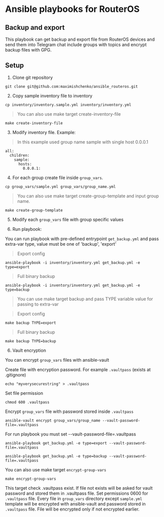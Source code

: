 # Ansible playbooks for RouterOS

## Backup and export

This playbook can get backup and export file from RouterOS devices and send them into Telegram chat include groups with topics and encrypt backup files with GPG.


## Setup

1. Clone git repository

```shell
git clone git@github.com:maximishchenko/ansible_routeros.git
```

2. Copy sample inventory file to inventory

```shell
cp inventory/inventory.sample.yml inventory/inventory.yml
```

> You can also use make target create-inventory-file

```shell
make create-inventory-file
```

3. Modify inventory file. Example:

> In this example used group name sample with single host 0.0.0.1

```
all:
  children:
    sample:
      hosts:
        0.0.0.1:
```

4. For each group create file inside `group_vars`.

```
cp group_vars/sample.yml group_vars/group_name.yml
```

> You can also use make target create-group-template and input group name. 

```shell
make create-group-template
```

5. Modify each `group_vars` file with group specific values

6. Run playbook:

You can run playbook with pre-defined entrypoint `get_backup.yml` and pass extra-var type, value must be one of 'backup', 'export'

> Export config

```shell
ansible-playbook -i inventory/inventory.yml get_backup.yml -e type=export
```

> Full binary backup

```shell
ansible-playbook -i inventory/inventory.yml get_backup.yml -e type=backup
```

> You can use make target backup and pass TYPE variable value for passing to extra-var

> Export config

```shell
make backup TYPE=export
```

> Full binary backup

```shell
make backup TYPE=backup
```

6. Vault encryption

You can encrypt `group_vars` files with ansible-vault

Create file with encryption password. For example `.vaultpass` (exists at .gitignore)

```shell
echo "myverysecurestring" > .vaultpass
```

Set file permission


```shell
chmod 600 .vaultpass
```

Encrypt `group_vars` file with password stored inside `.vaultpass`

```shell
ansible-vault encrypt group_vars/group_name --vault-password-file=.vaultpass
```

For run playbook you must set --vault-password-file=.vaultpass

```shell
ansible-playbook get_backup.yml -e type=export --vault-password-file=.vaultpass
```

```shell
ansible-playbook get_backup.yml -e type=backup --vault-password-file=.vaultpass
```

You can also use make target `encrypt-group-vars`

```shell
make encrypt-group-vars
```

This target check .vaultpass exist. If file not exists will be asked for vault password and stored them in .vaultpass file.
Set permissions 0600 for `.vaultpass` file.
Every file in `group_vars` directory except `sample.yml` template will be encrypted with ansible-vault and password stored in `.vaultpass` file.
File will be encrypted only if not encrypted earlier.
